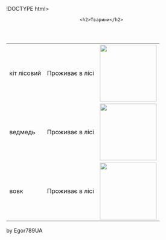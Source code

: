 !DOCTYPE html>
<html lang="en">
<head>
    <meta charset="UTF-8">
    <meta name="viewport" content="width=device-width, initial-scale=1.0">
</head>
<body>
<header>

    <h2>Тварини</h2>
</header>
<main><table>
<tr><td>кіт лісовий</td><td>Проживає в лісі</td><td><img src="https://encrypted-tbn2.gstatic.com/images?q=tbn:ANd9GcRz29hlU86jWPSPVE4ttZ7JKDtxZLiyRdHETCa8nFzOZPUvYZFmw83wbZJtTytGPWPnY7gOHHF4dtZ2fXcak7DL1y5R6on-956jc3pxnAA" alt="" width="150"></td></tr>
<tr><td>ведмедь</td><td>Проживає в лісі</td><td><img src="https://encrypted-tbn3.gstatic.com/images?q=tbn:ANd9GcRC4MGTa_ICfQ_7XNVOcCL00lRLxYu6CX7V8hxcwNSWg1-KsXW1EaEIxvTq_yW6k29q0fujaIPp60Va3TKban9-eF8LeVlMEKfbm4Wfn8nZ" alt="" width="150"></td></tr  width="150"></td></tr>
<tr><td>вовк</td><td>Проживає в лісі</td><td><img src="https://encrypted-tbn0.gstatic.com/images?q=tbn:ANd9GcRgqEDPC8Gpq-u-bkyz4FE1TYqnJC3ecbed08GJG3WGQ70TZnnPpaqEMR0GqAT9IYtsW6Ic1TVpbf50ehGdaro-seJimUQ_T9JIJ1RChB1j" alt="" width="150"></td></tr>
</table></main><footer>by Egor789UA</footer>
</body>
</html>
